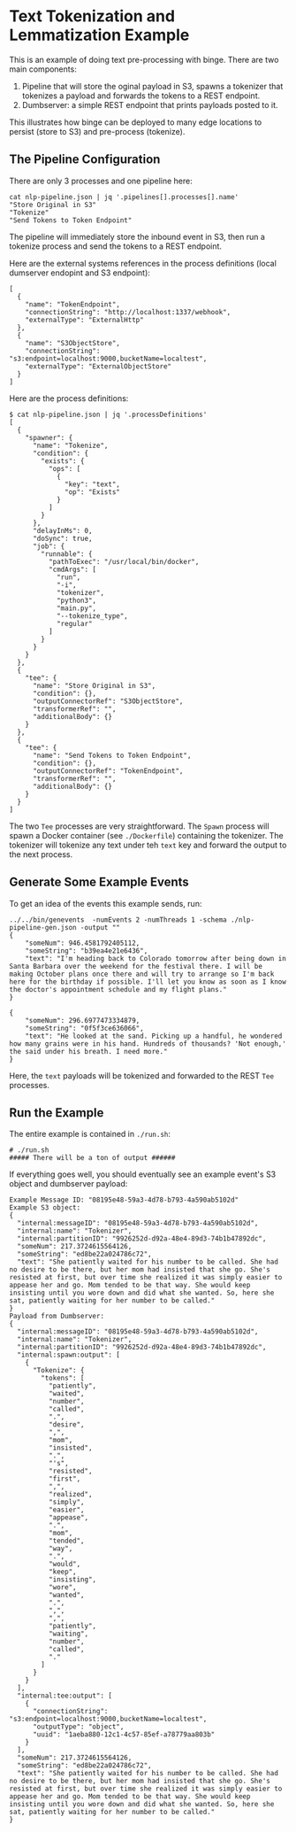 # Text Tokenization and Lemmatization Example

This is an example of doing text pre-processing with binge.  There are two main components:

1. Pipeline that will store the oginal payload in S3, spawns a tokenizer that tokenizes a payload and forwards the tokens to a REST endpoint.
2. Dumbserver: a simple REST endpoint that prints payloads posted to it.

This illustrates how binge can be deployed to many edge locations to persist (store to S3) and pre-process (tokenize).

## The Pipeline Configuration

There are only 3 processes and one pipeline here:

```
cat nlp-pipeline.json | jq '.pipelines[].processes[].name'
"Store Original in S3"
"Tokenize"
"Send Tokens to Token Endpoint"
```

The pipeline will immediately store the inbound event in S3, then run a tokenize process and send the tokens to a REST endpoint.

Here are the external systems references in the process definitions (local dumserver endopint and S3 endpoint):

```
[
  {
    "name": "TokenEndpoint",
    "connectionString": "http://localhost:1337/webhook",
    "externalType": "ExternalHttp"
  },
  {
    "name": "S3ObjectStore",
    "connectionString": "s3:endpoint=localhost:9000,bucketName=localtest",
    "externalType": "ExternalObjectStore"
  }
]
```

Here are the process definitions:

```
$ cat nlp-pipeline.json | jq '.processDefinitions'
[
  {
    "spawner": {
      "name": "Tokenize",
      "condition": {
        "exists": {
          "ops": [
            {
              "key": "text",
              "op": "Exists"
            }
          ]
        }
      },
      "delayInMs": 0,
      "doSync": true,
      "job": {
        "runnable": {
          "pathToExec": "/usr/local/bin/docker",
          "cmdArgs": [
            "run",
            "-i",
            "tokenizer",
            "python3",
            "main.py",
            "--tokenize_type",
            "regular"
          ]
        }
      }
    }
  },
  {
    "tee": {
      "name": "Store Original in S3",
      "condition": {},
      "outputConnectorRef": "S3ObjectStore",
      "transformerRef": "",
      "additionalBody": {}
    }
  },
  {
    "tee": {
      "name": "Send Tokens to Token Endpoint",
      "condition": {},
      "outputConnectorRef": "TokenEndpoint",
      "transformerRef": "",
      "additionalBody": {}
    }
  }
]
```

The two `Tee` processes are very straightforward.  The `Spawn` process will spawn a Docker container (see `./Dockerfile`) containing 
the tokenizer.  The tokenizer will tokenize any text under teh `text` key and forward the output to the next process.

## Generate Some Example Events

To get an idea of the events this example sends, run: 
```
../../bin/genevents  -numEvents 2 -numThreads 1 -schema ./nlp-pipeline-gen.json -output ""
{
	"someNum": 946.4581792405112,
	"someString": "b39ea4e21e6436",
	"text": "I'm heading back to Colorado tomorrow after being down in Santa Barbara over the weekend for the festival there. I will be making October plans once there and will try to arrange so I'm back here for the birthday if possible. I'll let you know as soon as I know the doctor's appointment schedule and my flight plans."
}

{
	"someNum": 296.6977473334879,
	"someString": "0f5f3ce636066",
	"text": "He looked at the sand. Picking up a handful, he wondered how many grains were in his hand. Hundreds of thousands? 'Not enough,' the said under his breath. I need more."
}
```

Here, the `text` payloads will be tokenized and forwarded to the REST `Tee` processes.

## Run the Example

The entire example is contained in `./run.sh`:

```
# ./run.sh 
##### There will be a ton of output ######
```

If everything goes well, you should eventually see an example event's S3 object and dumbserver payload:

```
Example Message ID: "08195e48-59a3-4d78-b793-4a590ab5102d"
Example S3 object:
{
  "internal:messageID": "08195e48-59a3-4d78-b793-4a590ab5102d",
  "internal:name": "Tokenizer",
  "internal:partitionID": "9926252d-d92a-48e4-89d3-74b1b47892dc",
  "someNum": 217.3724615564126,
  "someString": "ed8be22a024786c72",
  "text": "She patiently waited for his number to be called. She had no desire to be there, but her mom had insisted that she go. She's resisted at first, but over time she realized it was simply easier to appease her and go. Mom tended to be that way. She would keep insisting until you wore down and did what she wanted. So, here she sat, patiently waiting for her number to be called."
}
Payload from Dumbserver:
{
  "internal:messageID": "08195e48-59a3-4d78-b793-4a590ab5102d",
  "internal:name": "Tokenizer",
  "internal:partitionID": "9926252d-d92a-48e4-89d3-74b1b47892dc",
  "internal:spawn:output": [
    {
      "Tokenize": {
        "tokens": [
          "patiently",
          "waited",
          "number",
          "called",
          ".",
          "desire",
          ",",
          "mom",
          "insisted",
          ".",
          "'s",
          "resisted",
          "first",
          ",",
          "realized",
          "simply",
          "easier",
          "appease",
          ".",
          "mom",
          "tended",
          "way",
          ".",
          "would",
          "keep",
          "insisting",
          "wore",
          "wanted",
          ".",
          ",",
          ",",
          "patiently",
          "waiting",
          "number",
          "called",
          "."
        ]
      }
    }
  ],
  "internal:tee:output": [
    {
      "connectionString": "s3:endpoint=localhost:9000,bucketName=localtest",
      "outputType": "object",
      "uuid": "1aeba880-12c1-4c57-85ef-a78779aa803b"
    }
  ],
  "someNum": 217.3724615564126,
  "someString": "ed8be22a024786c72",
  "text": "She patiently waited for his number to be called. She had no desire to be there, but her mom had insisted that she go. She's resisted at first, but over time she realized it was simply easier to appease her and go. Mom tended to be that way. She would keep insisting until you wore down and did what she wanted. So, here she sat, patiently waiting for her number to be called."
}
```

